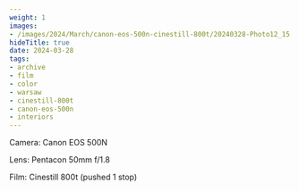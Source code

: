 ```yaml
---
weight: 1
images:
- /images/2024/March/canon-eos-500n-cinestill-800t/20240328-Photo12_15.jpg
hideTitle: true
date: 2024-03-28
tags:
- archive
- film
- color
- warsaw
- cinestill-800t
- canon-eos-500n
- interiors
---
```


Camera: Canon EOS 500N

Lens: Pentacon 50mm f/1.8

Film: Cinestill 800t (pushed 1 stop)

